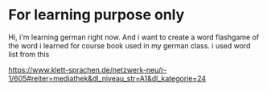 # For learning purpose only

Hi, i'm learning german right now.
And i want to create a word flashgame of the word i learned for course book used in my german class.
i used word list from this

https://www.klett-sprachen.de/netzwerk-neu/r-1/605#reiter=mediathek&dl_niveau_str=A1&dl_kategorie=24